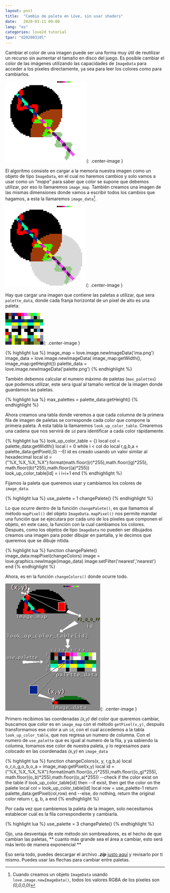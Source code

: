 ```yaml
---
layout: post
title:  "Cambio de paleta en Löve, sin usar shaders"
date:   2020-03-11 09:00
lang: "es"
categories: love2d tutorial
tpar: "d20200310l"
---
```


Cambiar el color de una imagen puede ser una forma muy útil de reutilizar un recurso sin aumentar el tamaño en disco del juego.
Es posible cambiar el color de las imágenes utilizando las capacidades de `ImageData` para acceder a los píxeles directamente, ya sea para leer los colores como para cambiarlos.

![](/assets/t_palette_swap/palette_swap.gif){: .center-image }

El algoritmo consiste en cargar a la memoria nuestra imagen como un objeto de tipo  `ImageData`, en el cual no haremos cambios y solo vamos a usar como un *"mapa"* para saber que color se supone que debemos utilizar, por eso lo llamaremos `image_map`. También creamos una imagen de las mismas dimensiones donde vamos a escribir todos los cambios que hagamos, a esta la llamaremos `image_data`[^1].

![](/assets/t_palette_swap/ima.png){: .center-image }

Hay que cargar una imagen que contiene las paletas a utilizar, que sera `palette_data`, donde cada franja horizontal de un píxel de alto es una paleta:

![](/assets/t_palette_swap/palette.png){: .center-image }

{% highlight lua %}
image_map = love.image.newImageData('ima.png')
image_data = love.image.newImageData( image_map:getWidth(), image_map:getHeight())
palette_data = love.image.newImageData('palette.png')
{% endhighlight %}


También debemos calcular el numero máximo de paletas (`max_palettes`) que podemos utilizar, este sera igual al tamaño vertical de la imagen donde guardamos las paletas. 

{% highlight lua %}
max_palettes = palette_data:getHeight()
{% endhighlight %}


Ahora creamos una tabla donde veremos a que cada columna de la primera fila de imagen de paletas se corresponde cada color que compone la primera paleta. A esta tabla la llamaremos `look_up_color_table`. Crearemos una cadena que nos servirá de `id` para identificar a cada color rápidamente.

{% highlight lua %}
look_up_color_table = {}
local col = palette_data:getWidth()
local i = 0
while i < col do
    local r,g,b,a = palette_data:getPixel(i,0)
    --El id es creado usando un valor similar al hexadecimal
    local id = ("%X_%X_%X_%X"):format(math.floor((r)*255),math.floor((g)*255), math.floor((b)*255),math.floor((a)*255))  
    look_up_color_table[id] = i
    i=i+1
end
{% endhighlight %}

Fijamos la paleta que queremos usar y cambiamos los colores de `image_data`.

{% highlight lua %}
use_palette = 1
changePalete()
{% endhighlight %}

Lo que ocurre dentro de la función `changePalete()`, es que llamamos al método `mapPixel()` del objeto `ImageData`. `mapPixel()` nos permite mandar una función que se ejecutara por cada uno de los píxeles que componen el objeto, en este caso, la función con la cual cambiamos los colores.
Después, como los objetos de tipo `ImageData` no pueden ser dibujados creamos una imagen para poder dibujar en pantalla, y le decimos que queremos que se dibuje nítida.

{% highlight lua %}
function changePalete()
    image_data:mapPixel(changeColors)
    image = love.graphics.newImage(image_data)
    image:setFilter('nearest','nearest')
end
{% endhighlight %}

Ahora, es en la función `changeColors()` donde ocurre todo.

![](/assets/t_palette_swap/algoritmo.png){: .center-image }

Primero recibimos las coordenadas *(x,y)* del color que queremos cambiar, buscamos que color es en `image_map` con el método `getPixel(x,y)`, después transformamos ese color a un `id`, con el cual accedemos a la tabla `look_up_color_table`, que nos regresa un numero de columna. Con el numero de `use_palette` que es igual al numero de la fila, y ya sabiendo la columna, tomamos ese color de nuestra paleta, y lo regresamos para colocado en las coordenadas *(x,y)* en `image_data`

{% highlight lua %}
function changeColors(x, y, r,g,b,a)
    local o_r,o_g,o_b,o_a = image_map:getPixel(x,y)
    local id = ("%X_%X_%X_%X"):format(math.floor((o_r)*255),math.floor((o_g)*255), math.floor((o_b)*255),math.floor((o_a)*255))
    --check if the color exist on the table
    if look_up_color_table[id] then
        --if exist, then get the color on the palete 
        local col = look_up_color_table[id]
        local row = use_palette-1
        return palette_data:getPixel(col,row)
    end
    --else, do nothing, return the original color
    return r, g, b, a
end
{% endhighlight %}

Por cada vez que cambiemos la paleta de la imagen, solo necesitamos establecer cuál es la fila correspondiente y cambiarla.

{% highlight lua %}
use_palette = 3 
changePalete()
{% endhighlight %}


Ojo, una desventaja de este método sin sombreadores, es el hecho de que cambian las paletas, ** cuanto más grande sea el área a cambiar, esto será más lento de manera exponencial **

Eso seria todo, puedes descargar el archivo ***.zip*** [justo aquí](/assets/t_palette_swap/palette_swap.zip) y revisarlo por ti mismo. Puedes usar las flechas para cambiar entre paletas.

[^1]: Cuando creamos un objeto `ImageData` usando `love.image.newImageData()`, todos los valores RGBA de los píxeles son *(0,0,0,0)* 
